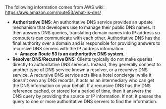 The following information comes from AWS wiki:  
https://aws.amazon.com/route53/what-is-dns/

- **Authoritative DNS**: An authoritative DNS service provides an update mechanism that developers use to manage their public DNS names. It then answers DNS queries, translating domain names into IP address so computers can communicate with each other. Authoritative DNS has the final authority over a domain and is responsible for providing answers to recursive DNS servers with the IP address information.
  - **Amazon Route 53 is an authoritative DNS system.**
- **Resolver DNS/Recursive DNS**: Clients typically do not make queries directly to authoritative DNS services. Instead, they generally connect to another type of DNS service known a resolver, or a recursive DNS service. A recursive DNS service acts like a hotel concierge: while it doesn't own any DNS records, it acts as an intermediary who can get the DNS information on your behalf. If a recursive DNS has the DNS reference cached, or stored for a period of time, then it answers the DNS query by providing the source or IP information. If not, it passes the query to one or more authoritative DNS servers to find the information.




